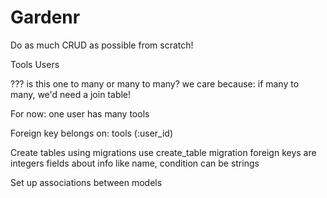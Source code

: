 # Gardenr
Do as much CRUD as possible from scratch!

Tools
Users

??? is this one to many or many to many?
we care because: if many to many, we'd need a join table!

For now: one user has many tools

Foreign key belongs on: tools (:user_id)

Create tables using migrations
  use create_table migration
  foreign keys are integers
  fields about info like name, condition can be strings

Set up associations between models
